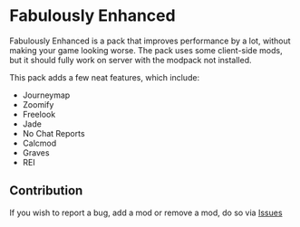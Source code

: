 # Fabulously Enhanced
Fabulously Enhanced is a pack that improves performance by a lot, without making your game looking worse.
The pack uses some client-side mods, but it should fully work on server with the modpack not installed.

This pack adds a few neat features, which include:
- Journeymap
- Zoomify
- Freelook
- Jade
- No Chat Reports
- Calcmod
- Graves
- REI

## Contribution
If you wish to report a bug, add a mod or remove a mod, do so via [Issues](https://github.com/LordImmaculate/FabulouslyEnhanced/issues)
